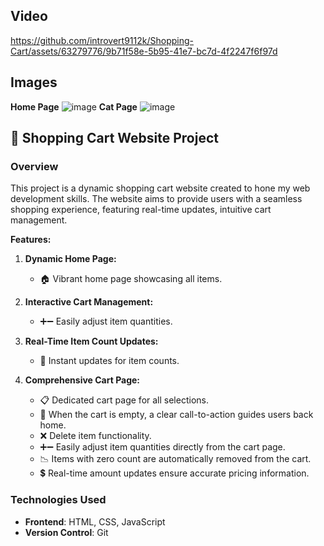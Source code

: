 ## Video 

https://github.com/introvert9112k/Shopping-Cart/assets/63279776/9b71f58e-5b95-41e7-bc7d-4f2247f6f97d

## Images
**Home Page**
![image](https://github.com/introvert9112k/Shopping-Cart/assets/63279776/2018aa73-3551-4dbc-b55a-fb8136468191)
**Cat Page**
![image](https://github.com/introvert9112k/Shopping-Cart/assets/63279776/895456f9-fbc8-4bb7-927f-0d93dc57ee56)

## 🛒 Shopping Cart Website Project 

### Overview
This project is a dynamic shopping cart website created to hone my web development skills.  The website aims to provide users with a seamless shopping experience, featuring real-time updates, intuitive cart management.

**Features:**

1. **Dynamic Home Page:**
   - 🏠 Vibrant home page showcasing all items.

2. **Interactive Cart Management:**
   - ➕➖ Easily adjust item quantities.

3. **Real-Time Item Count Updates:**
   - 🔄 Instant updates for item counts.

4. **Comprehensive Cart Page:**
   - 📋 Dedicated cart page for all selections.
   - 🛒 When the cart is empty, a clear call-to-action guides users back home.
   - ❌ Delete item functionality.
   - ➕➖ Easily adjust item quantities directly from the cart page.
   - 📉 Items with zero count are automatically removed from the cart.
   - 💲 Real-time amount updates ensure accurate pricing information.

### Technologies Used
- **Frontend**: HTML, CSS, JavaScript
- **Version Control**: Git
